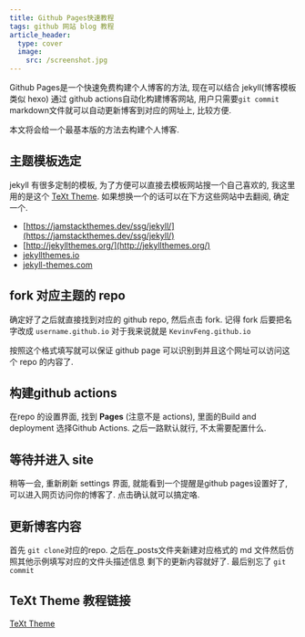 ```yaml
---
title: Github Pages快速教程
tags: github 网站 blog 教程 
article_header:
  type: cover
  image:
    src: /screenshot.jpg
---
```


Github Pages是一个快速免费构建个人博客的方法, 现在可以结合 jekyll(博客模板 类似 hexo) 通过 github actions自动化构建博客网站, 用户只需要```git commit``` markdown文件就可以自动更新博客到对应的网址上, 比较方便.

本文将会给一个最基本版的方法去构建个人博客.

<!--more-->

## 主题模板选定
jekyll 有很多定制的模板, 为了方便可以直接去模板网站搜一个自己喜欢的, 我这里用的是这个 [TeXt Theme](https://kitian616.github.io/jekyll-TeXt-theme/). 如果想换一个的话可以在下方这些网站中去翻阅, 确定一个.
- [https://jamstackthemes.dev/ssg/jekyll/](https://jamstackthemes.dev/ssg/jekyll/)
- [http://jekyllthemes.org/](http://jekyllthemes.org/)
- [jekyllthemes.io](jekyllthemes.io)
- [jekyll-themes.com](jekyll-themes.com)


## fork 对应主题的 repo
确定好了之后就直接找到对应的 github repo, 然后点击 fork.
记得 fork 后要把名字改成 ```username.github.io``` 对于我来说就是 ```KevinvFeng.github.io``` 

按照这个格式填写就可以保证 github page 可以识别到并且这个网址可以访问这个 repo 的内容了.

## 构建github actions
在repo 的设置界面, 找到 __Pages__ (注意不是 actions), 里面的Build and deployment 选择Github Actions. 之后一路默认就行, 不太需要配置什么.

## 等待并进入 site
稍等一会, 重新刷新 settings 界面, 就能看到一个提醒是github pages设置好了, 可以进入网页访问你的博客了. 点击确认就可以搞定咯.

## 更新博客内容
首先 ```git clone```对应的repo.
之后在_posts文件夹新建对应格式的 md 文件然后仿照其他示例填写对应的文件头描述信息 剩下的更新内容就好了. 最后别忘了 ```git commit```

## TeXt Theme 教程链接
[TeXt Theme](https://kitian616.github.io/jekyll-TeXt-theme/docs/zh/quick-start)